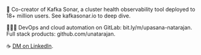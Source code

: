 🌊 Co-creator of Kafka Sonar, a cluster health observability tool deployed to 18+ million users. See kafkasonar.io to deep dive.

👩🏽‍💻 DevOps and cloud automation on GitLab: bit.ly/m/upasana-natarajan. Full stack products: github.com/unatarajan.

☕ [DM on LinkedIn](https://www.linkedin.com/in/upasana-natarajan/).
